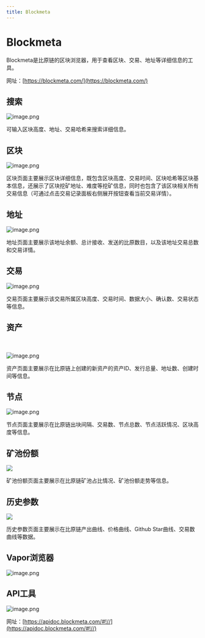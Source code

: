 ```yaml
---
title: Blockmeta
---
```


# Blockmeta

Blockmeta是比原链的区块浏览器，用于查看区块、交易、地址等详细信息的工具。

网址：[https://blockmeta.com/](https://blockmeta.com/)

<a name="e5f71fc3"></a>
## 搜索

![image.png](https://cdn.nlark.com/yuque/0/2019/png/241708/1554947060994-074182a5-9674-40cd-9068-5e9978902940.png#align=left&display=inline&height=71&name=image.png&originHeight=71&originWidth=1200&size=31262&status=done&width=1200)

可输入区块高度、地址、交易哈希来搜索详细信息。

<a name="2c86d897"></a>
## 区块

![image.png](https://cdn.nlark.com/yuque/0/2019/png/241708/1554947151539-3ce91ae3-c13d-4b92-bda2-98182176672a.png#align=left&display=inline&height=616&name=image.png&originHeight=616&originWidth=1220&size=78180&status=done&width=1220)

区块页面主要展示区块详细信息，既包含区块高度、交易时间、区块哈希等区块基本信息，还展示了区块挖矿地址、难度等挖矿信息，同时也包含了该区块相关所有交易信息（可通过点击交易记录面板右侧展开按钮查看当前交易详情）。

<a name="7650487a"></a>
## 地址

![image.png](https://cdn.nlark.com/yuque/0/2019/png/241708/1554947260953-78222828-6806-404d-a3ea-d32927c1360d.png#align=left&display=inline&height=775&name=image.png&originHeight=775&originWidth=1220&size=81540&status=done&width=1220)

地址页面主要展示该地址余额、总计接收、发送的比原数目，以及该地址交易总数和交易详情。

<a name="2685c0a0"></a>
## 交易

![image.png](https://cdn.nlark.com/yuque/0/2019/png/241708/1554947350327-a2d43daa-9b01-4ce5-a524-8f4a3d599837.png#align=left&display=inline&height=616&name=image.png&originHeight=616&originWidth=1220&size=67659&status=done&width=1220)

交易页面主要展示该交易所属区块高度、交易时间、数据大小、确认数、交易状态等信息。

<a name="5110a0d1"></a>
## 资产
<br /><br />![image.png](https://cdn.nlark.com/yuque/0/2019/png/241708/1554947816209-a10c6589-c9ff-441c-90bf-462ad1ece3fc.png#align=left&display=inline&height=812&name=image.png&originHeight=812&originWidth=1220&size=91032&status=done&width=1220)

资产页面主要展示在比原链上创建的新资产的资产ID、发行总量、地址数、创建时间等信息。

<a name="3bf3c0a8"></a>
## 节点

![image.png](https://cdn.nlark.com/yuque/0/2019/png/241708/1554948216743-6937414b-463b-4a0c-acd0-4c7f965ad526.png#align=left&display=inline&height=915&name=image.png&originHeight=915&originWidth=1220&size=572193&status=done&width=1220)

节点页面主要展示在比原链出块间隔、交易数、节点总数、节点活跃情况、区块高度等信息。

<a name="a417e9e2"></a>
## 矿池份额

![](https://cdn.nlark.com/yuque/0/2019/png/241708/1554948747529-fa826964-e8d1-479c-94f9-eb7c9c5d10cc.png#align=left&display=inline&height=694&originHeight=1135&originWidth=1220&size=0&status=done&width=746)

矿池份额页面主要展示在比原链矿池占比情况、矿池份额走势等信息。

<a name="deb10f2c"></a>
## 历史参数

![](https://cdn.nlark.com/yuque/0/2019/jpeg/241708/1554949526542-10fc3f50-3734-421a-936b-c5339c672d0b.jpeg#align=left&display=inline&height=706&originHeight=1155&originWidth=1220&size=0&status=done&width=746)

历史参数页面主要展示在比原链产出曲线、价格曲线、Github Star曲线、交易数曲线等数据。

<a name="f2978f50"></a>
## Vapor浏览器

![image.png](https://cdn.nlark.com/yuque/0/2019/png/241708/1554947570981-676fb61d-42b5-4f8e-ba6c-9fdafac961ca.png#align=left&display=inline&height=695&name=image.png&originHeight=695&originWidth=1220&size=106501&status=done&width=1220)

<a name="17956f1e"></a>
## API工具

![image.png](https://cdn.nlark.com/yuque/0/2019/png/241708/1554947497830-99577d36-d1f3-41bd-b085-123f5c02b7f8.png#align=left&display=inline&height=906&name=image.png&originHeight=906&originWidth=1012&size=65369&status=done&width=1012)

网址：[https://apidoc.blockmeta.com/#!//](https://apidoc.blockmeta.com/#!//)
